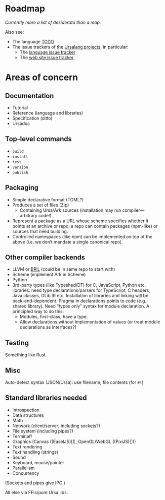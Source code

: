 # Roadmap

*Currently more a list of desiderata than a map.*

Also see:

* The language [TODO](https://github.com/ursalang/ursa/blob/main/TODO.md)
* The issue trackers of the [Ursalang projects](https://github.com/ursalang), in particular:
  * The [language issue tracker](https://github.com/ursalang/ursa/issues)
  * The [web site issue tracker](https://github.com/ursalang/ursalang.github.io/issues)

# Areas of concern

## Documentation

* Tutorial
* Reference (language and libraries)
* Specification (ditto)
* Ursadoc

## Top-level commands

* `build`
* `install`
* `test`
* `version`
* `publish`

## Packaging

* Simple declarative format (TOML?)
* Produces a set of files (Zip)
  * Containing Ursa/Ark sources (installation may run compiler—arbitrary code!)
* Represent a package as a URL whose scheme specifies whether it points at an archive or repo; a repo can contain packages (npm-like) or sources that need building.
* Controlled namespaces (like npm) can be implemented on top of the above (i.e. we don’t mandate a single canonical repo).

## Other compiler backends

* LLVM or [BRIL]() (could be in same repo to start with)
* Scheme (implement Ark in Scheme)
* Python
* 3rd-party types (like Typeshed/DT) for C, JavaScript, Python etc. libraries: need type declarations/parsers for TypeScript, C headers, Java classes, GLib IR etc. Installation of libraries and linking will be back-end–dependent. Pragma in declarations points to code (e.g. shared library). Need “types only” syntax for module declaration. A principled way to do this:
  * Modules, first-class, have a type.
  * Allow declarations without implementation of values (or treat module declarations as interfaces?)

## Testing

Something like Rust.

## Misc

Auto-detect syntax (JSON/Ursa): use filename, file contents (for `#!`)

## Standard libraries needed

* Introspection
* Data structures
* Math
* Network (client/server; including sockets?)
* File system (including pipes?)
* Terminal?
* Graphics (Canvas ((EaselJS)[]), OpenGL/WebGL ((PixiJS)[]))
* Text rendering
* Text handling (strings)
* Sound
* Keyboard, mouse/pointer
* Parallelism
* Concurrency

(Sockets and pipes give IPC.)

All else via FFIs/pure Ursa libs.
